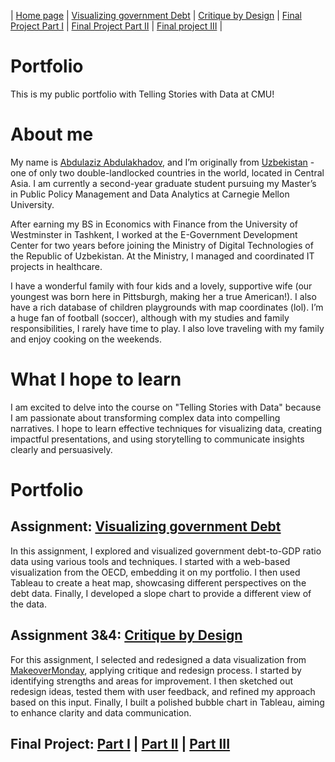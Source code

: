 | [Home page](https://aabdulakhadov.github.io/Portfolio/) | [Visualizing government Debt](/visualizing-government-debt.md) | [Critique by Design](/critique-by-design.md) | [Final Project Part I](/Final-project-part1.md) | [Final Project Part II](/Final-project-part2.md) | [Final project III](Final-project-part3.md) |

# Portfolio
This is my public portfolio with Telling Stories with Data at CMU!

# About me
My name is [Abdulaziz Abdulakhadov](https://www.linkedin.com/in/aabdulakhadov/), and I’m originally from [Uzbekistan](https://www.youtube.com/watch?v=fvY0B4k5Pz8) - one of only two double-landlocked countries in the world, located in Central Asia. I am currently a second-year graduate student pursuing my Master’s in Public Policy Management and Data Analytics at Carnegie Mellon University.

After earning my BS in Economics with Finance from the University of Westminster in Tashkent, I worked at the E-Government Development Center for two years before joining the Ministry of Digital Technologies of the Republic of Uzbekistan. At the Ministry, I managed and coordinated IT projects in healthcare.

I have a wonderful family with four kids and a lovely, supportive wife (our youngest was born here in Pittsburgh, making her a true American!). I also have a rich database of children playgrounds with map coordinates (lol). I’m a huge fan of football (soccer), although with my studies and family responsibilities, I rarely have time to play. I also love traveling with my family and enjoy cooking on the weekends.

# What I hope to learn
I am excited to delve into the course on "Telling Stories with Data" because I am passionate about transforming complex data into compelling narratives. I hope to learn effective techniques for visualizing data, creating impactful presentations, and using storytelling to communicate insights clearly and persuasively.

# Portfolio
## Assignment: [Visualizing government Debt](/visualizing-government-debt.md)
In this assignment, I explored and visualized government debt-to-GDP ratio data using various tools and techniques. I started with a web-based visualization from the OECD, embedding it on my portfolio. I then used Tableau to create a heat map, showcasing different perspectives on the debt data. Finally, I developed a slope chart to provide a different view of the data.

## Assignment 3&4: [Critique by Design](/critique-by-design.md)
For this assignment, I selected and redesigned a data visualization from [MakeoverMonday](https://makeovermonday.co.uk/), applying critique and redesign process. I started by identifying strengths and areas for improvement. I then sketched out redesign ideas, tested them with user feedback, and refined my approach based on this input. Finally, I built a polished bubble chart in Tableau, aiming to enhance clarity and data communication.

## Final Project: [Part I](/Final-project-part1.md) | [Part II](/Final-project-part2.md) | [Part III](/Final-project-part3.md)

